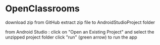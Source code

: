 # OpenClassrooms

download zip from GitHub
extract zip file to AndroidStudioProject folder

from Android Studio :
  click on "Open an Existing Project" and select the unzipped project folder
  click "run" (green arrow) to run the app
